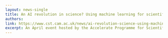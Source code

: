 ```yaml
---
layout: news-single
title: An AI revolution in science? Using machine learning for scientific discovery
authors:
link: https://www.cst.cam.ac.uk/news/ai-revolution-science-using-machine-learning-scientific-discovery
excerpt: An April event hosted by the Accelerate Programme for Scientific Discovery here will explore how AI can help advance the frontiers of science and how researchers can benefit from using AI in their work.
---
```

